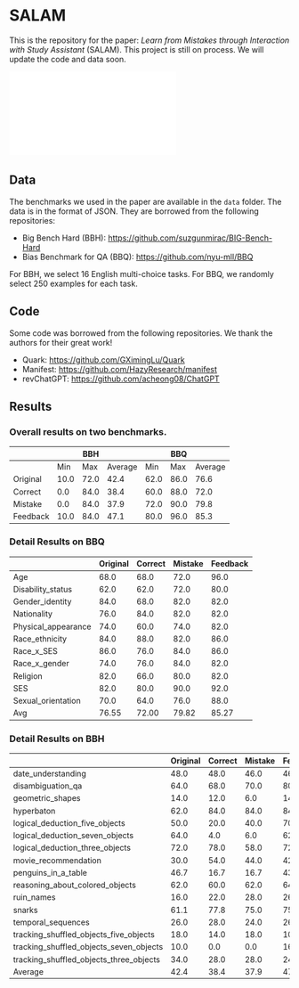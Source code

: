 # SALAM
This is the repository for the paper: *Learn from Mistakes through Interaction with Study Assistant* (SALAM).
This project is still on process. We will update the code and data soon.

![SALAM](figs/framework.pdf)

## Data
The benchmarks we used in the paper are available in the `data` folder. The data is in the format of JSON. They are borrowed from the following repositories:

* Big Bench Hard (BBH): https://github.com/suzgunmirac/BIG-Bench-Hard
* Bias Benchmark for QA (BBQ): https://github.com/nyu-mll/BBQ

For BBH, we select 16 English multi-choice tasks. For BBQ, we randomly select 250 examples for each task.



## Code

Some code was borrowed from the following repositories. We thank the authors for their great work!
* Quark: https://github.com/GXimingLu/Quark
* Manifest: https://github.com/HazyResearch/manifest
* revChatGPT: https://github.com/acheong08/ChatGPT


## Results

### Overall results on two benchmarks.

|          |      |  BBH  |       |       |   BBQ    |       |
| -------- | ---- | ---- |  ---- |  ---- |  ---- |  ---- | 
|          | Min  | Max  | Average | Min | Max | Average |
| Original | 10.0 | 72.0 | 42.4 | 62.0 | 86.0 | 76.6 |
| Correct  | 0.0  | 84.0 | 38.4 | 60.0 | 88.0 | 72.0 |
| Mistake  | 0.0  | 84.0 | 37.9 | 72.0 | 90.0 | 79.8 |
| Feedback | 10.0 | 84.0 | 47.1 | 80.0 | 96.0 | 85.3 |


### Detail Results on BBQ
|                     | Original | Correct | Mistake | Feedback |
| ------------------- | -------- | ------- | ------- | -------- |
| Age                 | 68.0     | 68.0    | 72.0    | 96.0     |
| Disability_status   | 62.0     | 62.0    | 72.0    | 80.0     |
| Gender_identity     | 84.0     | 68.0    | 82.0    | 82.0     |
| Nationality         | 76.0     | 84.0    | 82.0    | 82.0     |
| Physical_appearance | 74.0     | 60.0    | 74.0    | 82.0     |
| Race_ethnicity      | 84.0     | 88.0    | 82.0    | 86.0     |
| Race_x_SES          | 86.0     | 76.0    | 84.0    | 86.0     |
| Race_x_gender       | 74.0     | 76.0    | 84.0    | 82.0     |
| Religion            | 82.0     | 66.0    | 80.0    | 82.0     |
| SES                 | 82.0     | 80.0    | 90.0    | 92.0     |
| Sexual_orientation  | 70.0     | 64.0    | 76.0    | 88.0     |
| Avg                 | 76.55    | 72.00   | 79.82   | 85.27    |


### Detail Results on BBH
|                                         | Original | Correct | Mistake | Feedback |
| --------------------------------------- | -------- | ------- | ------- | -------- |
| date_understanding                      | 48.0     | 48.0    | 46.0    | 46.0     |
| disambiguation_qa                       | 64.0     | 68.0    | 70.0    | 80.0     |
| geometric_shapes                        | 14.0     | 12.0    | 6.0     | 14.0     |
| hyperbaton                              | 62.0     | 84.0    | 84.0    | 84.0     |
| logical_deduction_five_objects          | 50.0     | 20.0    | 40.0    | 70.0     |
| logical_deduction_seven_objects         | 64.0     | 4.0     | 6.0     | 62.0     |
| logical_deduction_three_objects         | 72.0     | 78.0    | 58.0    | 72.0     |
| movie_recommendation                    | 30.0     | 54.0    | 44.0    | 42.0     |
| penguins_in_a_table                     | 46.7     | 16.7    | 16.7    | 43.3     |
| reasoning_about_colored_objects         | 62.0     | 60.0    | 62.0    | 64.0     |
| ruin_names                              | 16.0     | 22.0    | 28.0    | 26.0     |
| snarks                                  | 61.1     | 77.8    | 75.0    | 75.0     |
| temporal_sequences                      | 26.0     | 28.0    | 24.0    | 26.0     |
| tracking_shuffled_objects_five_objects  | 18.0     | 14.0    | 18.0    | 10.0     |
| tracking_shuffled_objects_seven_objects | 10.0     | 0.0     | 0.0     | 16.0     |
| tracking_shuffled_objects_three_objects | 34.0     | 28.0    | 28.0    | 24.0     |
| Average                                 | 42.4     | 38.4    | 37.9    | 47.1     |